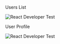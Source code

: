 Users List 

![React Developer Test](https://github.com/marketpanda/react-developer-test/raw/master/zenith01.JPG)

User Profile

![React Developer Test](https://github.com/marketpanda/react-developer-test/raw/master/zenith02.JPG)

